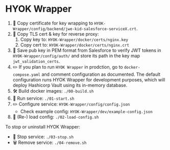 # HYOK Wrapper
1. 💾 Copy certificate for key wrapping to `HYOK-Wrapper/config/backend/jwe-kid-salesforce-serviceX.crt`.
2. 💾 Copy TLS cert & key for reverse proxy:
   1. Copy key to: `HYOK-Wrapper/docker/certs/nginx.key`
   2. Copy cert to: `HYOK-Wrapper/docker/certs/nginx.crt`
3. 💾 Save pub key in PEM format from Salesforce to verify JWT tokens in `HYOK-Wrapper/config/auth/` and store its path in the key map `jwt_validation_certs`.
4. ✏️ If you plan to run `HYOK Wrapper` in prodction, go to `docker-compose.yaml` and comment configuration as documented. The default configuration runs HYOK Wrapper for development purposes, which will deploy Hashicorp Vault using its in-memory database.
5. 🛠️ Build docker images: `./00-build.sh`
6. 🚀 Run service: `./01-start.sh`
7. ✏️ Configure service: `HYOK-Wrapper/config/config.json`
   - Check example config: `HYOK-Wrapper/dev/example-config.json`
8. 🔄 (Re-) load config: `./02-load-config.sh`

To stop or uninstall HYOK Wrapper:
- 🛑 Stop service: `./03-stop.sh`
- 🗑️ Remove service: `./04-remove.sh`
